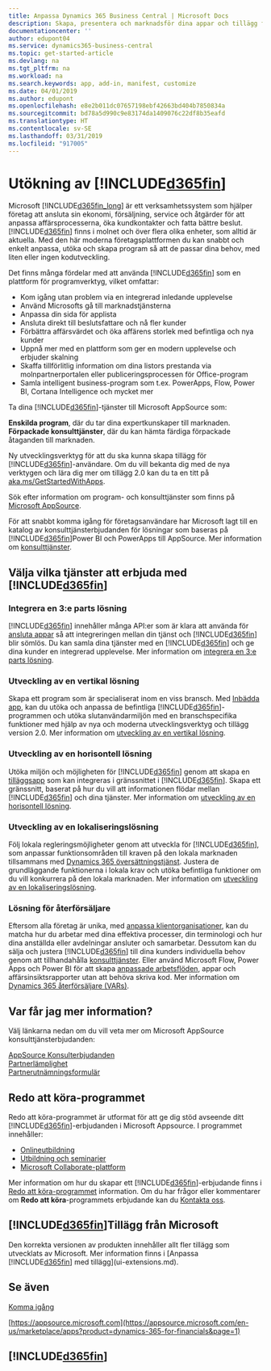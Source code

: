 ```yaml
---
title: Anpassa Dynamics 365 Business Central | Microsoft Docs
description: Skapa, presentera och marknadsför dina appar och tillägg för Business Central.
documentationcenter: ''
author: edupont04
ms.service: dynamics365-business-central
ms.topic: get-started-article
ms.devlang: na
ms.tgt_pltfrm: na
ms.workload: na
ms.search.keywords: app, add-in, manifest, customize
ms.date: 04/01/2019
ms.author: edupont
ms.openlocfilehash: e8e2b011dc07657198ebf42663bd404b7850834a
ms.sourcegitcommit: bd78a5d990c9e83174da1409076c22df8b35eafd
ms.translationtype: HT
ms.contentlocale: sv-SE
ms.lasthandoff: 03/31/2019
ms.locfileid: "917005"
---
```

# <a name="extending-included365finincludesd365finmdmd"></a>Utökning av [!INCLUDE[d365fin](includes/d365fin_md.md)]
Microsoft [!INCLUDE[d365fin_long](includes/d365fin_long_md.md)] är ett verksamhetssystem som hjälper företag att ansluta sin ekonomi, försäljning, service och åtgärder för att anpassa affärsprocesserna, öka kundkontakter och fatta bättre beslut. [!INCLUDE[d365fin](includes/d365fin_md.md)] finns i molnet och över flera olika enheter, som alltid är aktuella. Med den här moderna företagsplattformen du kan snabbt och enkelt anpassa, utöka och skapa program så att de passar dina behov, med liten eller ingen kodutveckling.  

Det finns många fördelar med att använda [!INCLUDE[d365fin](includes/d365fin_md.md)] som en plattform för programverktyg, vilket omfattar:

* Kom igång utan problem via en integrerad inledande upplevelse
* Använd Microsofts gå till marknadstjänsterna
* Anpassa din sida för applista
* Ansluta direkt till beslutsfattare och nå fler kunder
* Förbättra affärsvärdet och öka affärens storlek med befintliga och nya kunder
* Uppnå mer med en plattform som ger en modern upplevelse och erbjuder skalning  
* Skaffa tillförlitlig information om dina listors prestanda via molnpartnerportalen eller publiceringsprocessen för Office-program
* Samla intelligent business-program som t.ex. PowerApps, Flow, Power BI, Cortana Intelligence och mycket mer  

Ta dina [!INCLUDE[d365fin](includes/d365fin_md.md)]-tjänster till Microsoft AppSource som:

**Enskilda program**, där du tar dina expertkunskaper till marknaden.  
**Förpackade konsulttjänster**, där du kan hämta färdiga förpackade åtaganden till marknaden.

Ny utvecklingsverktyg för att du ska kunna skapa tillägg för [!INCLUDE[d365fin](includes/d365fin_md.md)]-användare. Om du vill bekanta dig med de nya verktygen och lära dig mer om tillägg 2.0 kan du ta en titt på [aka.ms/GetStartedWithApps](https://aka.ms/GetStartedWithApps).  

Sök efter information om program- och konsulttjänster som finns på [Microsoft AppSource](https://appsource.microsoft.com/en-us/marketplace/consulting-services?country=US&page=1).

För att snabbt komma igång för företagsanvändare har Microsoft lagt till en katalog av konsulttjänsterbjudanden för lösningar som baseras på [!INCLUDE[d365fin](includes/d365fin_md.md)]Power BI och PowerApps till AppSource. Mer information om [konsulttjänster](/dynamics-nav/developer/readiness/readiness-consulting).

## <a name="choosing-which-services-to-offer-with-included365finincludesd365finmdmd"></a>Välja vilka tjänster att erbjuda med [!INCLUDE[d365fin](includes/d365fin_md.md)]

### <a name="integrate-a-3rd-party-solution"></a>Integrera en 3:e parts lösning
[!INCLUDE[d365fin](includes/d365fin_md.md)] innehåller många API:er som är klara att använda för [ansluta appar](/dynamics365/business-central/dev-itpro/developer/readiness/readiness-connect-apps) så att integreringen mellan din tjänst och [!INCLUDE[d365fin](includes/d365fin_md.md)] blir sömlös. Du kan samla dina tjänster med en [!INCLUDE[d365fin](includes/d365fin_md.md)] och ge dina kunder en integrerad upplevelse. Mer information om [integrera en 3:e parts lösning](/dynamics365/business-central/dev-itpro/developer/readiness/readiness-thirdparty-solution).

### <a name="development-of-a-vertical-solution"></a>Utveckling av en vertikal lösning
Skapa ett program som är specialiserat inom en viss bransch. Med [Inbädda app](/dynamics365/business-central/dev-itpro/developer/readiness/readiness-embed-apps), kan du utöka och anpassa de befintliga [!INCLUDE[d365fin](includes/d365fin_md.md)]-programmen och utöka slutanvändarmiljön med en branschspecifika funktioner med hjälp av nya och moderna utvecklingsverktyg och tillägg version 2.0. Mer information om [utveckling av en vertikal lösning](/dynamics365/business-central/dev-itpro/developer/readiness/readiness-develop-vertical).

### <a name="development-of-a-horizontal-solution"></a>Utveckling av en horisontell lösning
Utöka miljön och möjligheten för [!INCLUDE[d365fin](includes/d365fin_md.md)] genom att skapa en [tilläggsapp](/dynamics365/business-central/dev-itpro/developer/readiness/readiness-add-on-apps) som kan integreras i gränssnittet i [!INCLUDE[d365fin](includes/d365fin_md.md)]. Skapa ett gränssnitt, baserat på hur du vill att informationen flödar mellan [!INCLUDE[d365fin](includes/d365fin_md.md)] och dina tjänster. Mer information om [utveckling av en horisontell lösning](/dynamics365/business-central/dev-itpro/developer/readiness/readiness-develop-horizontal).

### <a name="development-of-a-localization-solution"></a>Utveckling av en lokaliseringslösning
Följ lokala regleringsmöjligheter genom att utveckla för [!INCLUDE[d365fin](includes/d365fin_md.md)], som anpassar funktionsområden till kraven på den lokala marknaden tillsammans med [Dynamics 365 översättningstjänst](/dynamics365/unified-operations/dev-itpro/lifecycle-services/translation-service-overview). Justera de grundläggande funktionerna i lokala krav och utöka befintliga funktioner om du vill konkurrera på den lokala marknaden. Mer information om [utveckling av en lokaliseringslösning](/dynamics365/business-central/dev-itpro/developer/readiness/readiness-develop-localization).

### <a name="reseller-solution"></a>Lösning för återförsäljare
Eftersom alla företag är unika, med [anpassa klientorganisationer](/dynamics-nav/developer/readiness/readiness-customizing-tenants), kan du matcha hur du arbetar med dina effektiva processer, din terminologi och hur dina anställda eller avdelningar ansluter och samarbetar. Dessutom kan du sälja och justera [!INCLUDE[d365fin](includes/d365fin_md.md)] till dina kunders individuella behov genom att tillhandahålla [konsulttjänster](/dynamics-nav/developer/readiness/readiness-consulting). Eller använd Microsoft Flow, Power Apps och Power BI för att skapa [anpassade arbetsflöden](/dynamics-nav/developer/readiness/readiness-no-code), appar och affärsinsiktsrapporter utan att behöva skriva kod. Mer information om [Dynamics 365 återförsäljare (VARs)](/dynamics365/business-central/dev-itpro/developer/readiness/readiness-reseller).

## <a name="where-do-i-learn-more"></a>Var får jag mer information?
Välj länkarna nedan om du vill veta mer om Microsoft AppSource konsulttjänsterbjudanden:

[AppSource Konsulterbjudanden](https://appsource.microsoft.com/en-us/marketplace/consulting-services?country=US&page=1)  
[Partnerlämplighet](https://smp-cdn-prod.azureedge.net/documents/Microsoft%20AppSource%20Partner%20Listing%20Guidelines.pdf)  
[Partnerutnämningsformulär](https://appsource.microsoft.com/en-us/partners/list-consulting-service)  

## <a name="the-ready-to-go-program"></a>Redo att köra-programmet
Redo att köra-programmet är utformat för att ge dig stöd avseende ditt [!INCLUDE[d365fin](includes/d365fin_md.md)]-erbjudanden i Microsoft Appsource. I programmet innehåller:

- [Onlineutbildning](https://aka.ms/ReadyToGoOnlineLearning)
- [Utbildning och seminarier](/dynamics365/business-central/dev-itpro/developer/readiness/readiness-ready-to-go)
- [Microsoft Collaborate-plattform](https://aka.ms/Collaborate)

Mer information om hur du skapar ett [!INCLUDE[d365fin](includes/d365fin_md.md)]-erbjudande finns i [Redo att köra-programmet](/dynamics365/business-central/dev-itpro/developer/readiness/readiness-ready-to-go) information. Om du har frågor eller kommentarer om **Redo att köra**-programmets erbjudande kan du [Kontakta oss](mailto:dyn365bep@microsoft.com).

## <a name="included365finincludesd365finmdmd-extensions-provided-by-microsoft"></a>[!INCLUDE[d365fin](includes/d365fin_md.md)]Tillägg från Microsoft
Den korrekta versionen av produkten innehåller allt fler tillägg som utvecklats av Microsoft. Mer information finns i [Anpassa [!INCLUDE[d365fin](includes/d365fin_md.md)] med tillägg](ui-extensions.md).

## <a name="see-also"></a>Se även
[Komma igång](product-get-started.md)  

[https://appsource.microsoft.com](https://appsource.microsoft.com/en-us/marketplace/apps?product=dynamics-365-for-financials&page=1)  

## [!INCLUDE[d365fin](includes/free_trial_md.md)]  
